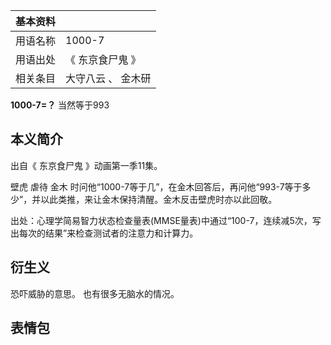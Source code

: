 |  **基本资料**  ||
|---|---|
|用语名称  |  1000-7   |
|用语出处  |  《  东京食尸鬼  》   |
|相关条目  |  大守八云  、  金木研   |
  
**1000-7=？** 当然等于993

##  本义简介

出自《  东京食尸鬼  》动画第一季11集。

壁虎  虐待  金木  时问他“1000-7等于几”，在金木回答后，再问他“993-7等于多少”，并以此类推，来让金木保持清醒。金木反击壁虎时亦以此回敬。

出处：心理学简易智力状态检查量表(MMSE量表)中通过“100-7，连续减5次，写出每次的结果”来检查测试者的注意力和计算力。

##  衍生义

恐吓威胁的意思。  也有很多无脑水的情况。

##  表情包

